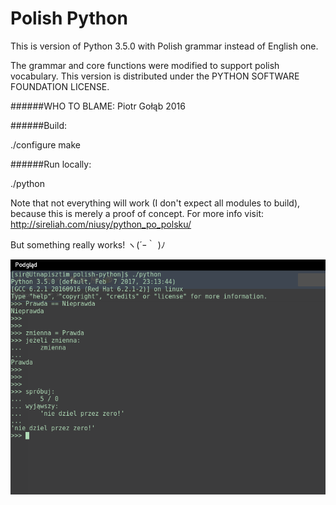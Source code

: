 Polish Python
=============

This is version of Python 3.5.0 with Polish grammar instead of English one.

The grammar and core functions were modified to support polish vocabulary.
This version is distributed under the PYTHON SOFTWARE FOUNDATION LICENSE.


######WHO TO BLAME:
Piotr Gołąb
2016


######Build:

./configure
make

######Run locally:

./python


Note that not everything will work (I don't expect all modules to build), because this is merely a proof of concept.
For more info visit: http://sireliah.com/niusy/python_po_polsku/

But something really works! ヽ(´ｰ｀ )ﾉ

<img src="https://raw.githubusercontent.com/sireliah/polish-python/master/screen.png" alt="screen" />
